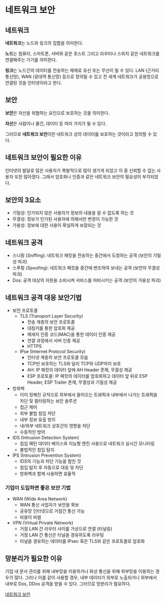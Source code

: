 # 네트워크 보안

## 네트워크
<b>네트워크</b>는 노드와 링크의 집합을 의미한다.   

<b>노드</b>는 컴퓨터, 스마트폰, 서버와 같은 호스트 그리고 라우터나 스위치 같은 네트워크를 연결해주는 기기를 의미한다.   

<b>링크</b>는 노드간의 데이터를 전송하는 매체로 유선 또는 무선이 될 수 있다. LAN (근거리 통신망), WAN (광대역 통신망) 등으로 정의될 수 있고 전 세계 네트워크가 공용망으로 연결된 것을 인터넷이라고 한다.   

## 보안
<B>보안</B>은 자산을 위협하는 요인으로 보호하는 것을 의미한다.   

<B>자산</B>은 사람이나 물건, 데이터 등 여러 가지가 될 수 있다.   

그러므로 <b>네트워크 보안</b>이란 네트워크 상의 데이터를 보호하는 것이라고 정의할 수 있다.   

## 네트워크 보안이 필요한 이유
인터넷의 발달로 많은 사용자가 폭발적으로 많이 생기게 되었고 이 중 신뢰할 수 없는 사용자 또한 많아졌다. 그래서 암호화나 인증과 같은 네트워크 보안의 필요성이 부각되었다.   

## 보안의 3요소
* 기밀성: 인가되지 않은 사용자가 정보의 내용을 알 수 없도록 하는 것
* 무결성: 정보가 인가된 사용자에 의해서만 변경이 가능한 것
* 가용성: 정보에 대한 사용이 확실하게 보장되는 것   

## 네트워크 공격
* 스니핑 (Sniffing): 네트워크 패킷을 전송하는 중간에서 도청하는 공격 (보안의 기밀성 파괴)
* 스푸핑 (Spoofing): 네트워크 패킷을 중간에 변조하여 보내는 공격 (보안의 무결성 파괴)
* Dos: 공격 대상의 자원을 소비시켜 서비스를 마비시키는 공격 (보안의 가용성 파괴)

## 네트워크 공격 대응 보안기법
* 보안 프로토콜
    * TLS (Transport Layer Security)
        * 전송 계층의 보안 프로토콜
        * 대칭키를 통한 암호화 제공
        * 메세지 인증 코드(MAC)을 통한 데이터 인증 제공
        * 연결 과정에서 서버 인증 제공
        * HTTPS
    * IPse (Internet Protocol Security)
        * 인터넷 계층의 보안 프로토콜 모음
        * TCP만 보호하는 TLS와 달리 TCP와 UDP까지 보호
        * AH: IP 패킷의 데이터 앞에 AH Header 존재, 무결성 제공
        * ESP 프로토콜: IP 패킷의 데이터를 암호화하고 데이터 앞 뒤로 ESP Header, ESP Trailer 존재, 무결성과 기밀성 제공
* 방화벽
    * 이미 정해진 규칙으로 외부에서 들어오는 트래픽과 내부에서 나가는 트래픽을 차단 및 필터링하는 보안 솔루션
    * 접근 제어
    * 외부 불법 침입 차단
    * 내부 정보 유출 방지
    * 내/외부 네트워크 상호간의 영향을 차단
    * 수동적인 방어
* IDS (Intrusion Detection System)
    * 침입 패턴 데이터 베이스와 지능형 엔진 사용으로 네트워크 실시간 모니터링
    * 불법적인 침입 탐지
* IPS (Intrusion Prevention System)
    * IDS의 기능과 차단 기능을 합친 것
    * 침입 탐지 후 자동으로 대응 및 차단
    * 방화벽과 함께 사용하면 효율적

### 기업이 도입하면 좋은 보안 기법
* WAN (Wide Area Network)
    * WAN 통신 사업자가 보안을 확보
    * 공유망 인터넷으로 거점간 통신 가능
    * 비용이 비쌈
* VPN (Virtual Private Network)
    * 거점 LAN 간 라우터 사이를 가상으로 연결 (터널링)
    * 거점 LAN 간 통신은 터널을 경유하도록 라우팅
    * 터널을 경유하는 데이터를 IPsec 혹은 TLS와 같은 프로토콜로 암호화

## 망분리가 필요한 이유
기업 내 문서 관리를 위해 내부망을 이용하거나 화상 통신을 위해 외부망을 이용하는 경우가 많다. 그러나 이를 같이 사용할 경우, 내부 데이터가 외부로 노출되거나 외부에서 내부로 Dos, DDos 공격을 받을 수 있다. 그러므로 망분리가 필요하다.

[네트워크 보안](https://www.youtube.com/watch?v=ww8Rz-Se3os)